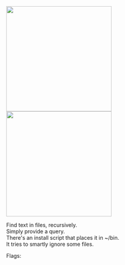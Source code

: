 <img src="https://i.imgur.com/oa07It1.jpg" width="280">

<img src="https://i.imgur.com/I7y0jVD.jpg" width="280">

Find text in files, recursively.  
Simply provide a query.  
There's an install script that places it in ~/bin.  
It tries to smartly ignore some files.

Flags:

